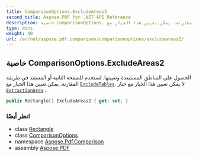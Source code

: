 ```yaml
---
title: ComparisonOptions.ExcludeAreas2
second_title: Aspose.PDF for .NET API Reference
description: خاصية ComparisonOptions. الحصول على المناطق المستبعدة وتعيينها. تُستخدم للصفحة الثانية أو المستند في طريقة المقارنة. يمكن تعيين هذا الخيار مع ExcludeTables. لا يمكن تعيين هذا الخيار مع خيار ExtractionArea.
type: docs
weight: 40
url: /ar/net/aspose.pdf.comparison/comparisonoptions/excludeareas2/
---
```

## خاصية ComparisonOptions.ExcludeAreas2

الحصول على المناطق المستبعدة وتعيينها. تُستخدم للصفحة الثانية أو المستند في طريقة المقارنة. يمكن تعيين هذا الخيار مع [`ExcludeTables`](../excludetables/). لا يمكن تعيين هذا الخيار مع خيار [`ExtractionArea`](../extractionarea/) .

```csharp
public Rectangle[] ExcludeAreas2 { get; set; }
```

### انظر أيضًا

* class [Rectangle](../../../aspose.pdf/rectangle/)
* class [ComparisonOptions](../)
* namespace [Aspose.Pdf.Comparison](../../../aspose.pdf.comparison/)
* assembly [Aspose.PDF](../../../)